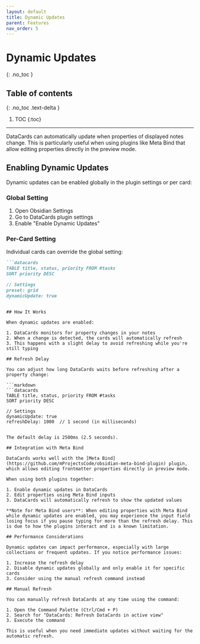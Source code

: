 ```yaml
---
layout: default
title: Dynamic Updates
parent: Features
nav_order: 5
---
```


# Dynamic Updates
{: .no_toc }

## Table of contents
{: .no_toc .text-delta }

1. TOC
{:toc}

---

DataCards can automatically update when properties of displayed notes change. This is particularly useful when using plugins like Meta Bind that allow editing properties directly in the preview mode.

## Enabling Dynamic Updates

Dynamic updates can be enabled globally in the plugin settings or per card:

### Global Setting

1. Open Obsidian Settings
2. Go to DataCards plugin settings
3. Enable "Enable Dynamic Updates"

### Per-Card Setting

Individual cards can override the global setting:

```markdown
```datacards
TABLE title, status, priority FROM #tasks
SORT priority DESC

// Settings
preset: grid
dynamicUpdate: true
```
```

## How It Works

When dynamic updates are enabled:

1. DataCards monitors for property changes in your notes
2. When a change is detected, the cards will automatically refresh
3. This happens with a slight delay to avoid refreshing while you're still typing

## Refresh Delay

You can adjust how long DataCards waits before refreshing after a property change:

```markdown
```datacards
TABLE title, status, priority FROM #tasks
SORT priority DESC

// Settings
dynamicUpdate: true
refreshDelay: 1000  // 1 second (in milliseconds)
```
```

The default delay is 2500ms (2.5 seconds).

## Integration with Meta Bind

DataCards works well with the [Meta Bind](https://github.com/mProjectsCode/obsidian-meta-bind-plugin) plugin, which allows editing frontmatter properties directly in preview mode.

When using both plugins together:

1. Enable dynamic updates in DataCards
2. Edit properties using Meta Bind inputs
3. DataCards will automatically refresh to show the updated values

**Note for Meta Bind users**: When editing properties with Meta Bind while dynamic updates are enabled, you may experience the input field losing focus if you pause typing for more than the refresh delay. This is due to how the plugins interact and is a known limitation.

## Performance Considerations

Dynamic updates can impact performance, especially with large collections or frequent updates. If you notice performance issues:

1. Increase the refresh delay
2. Disable dynamic updates globally and only enable it for specific cards
3. Consider using the manual refresh command instead

## Manual Refresh

You can manually refresh DataCards at any time using the command:

1. Open the Command Palette (Ctrl/Cmd + P)
2. Search for "DataCards: Refresh DataCards in active view"
3. Execute the command

This is useful when you need immediate updates without waiting for the automatic refresh.
